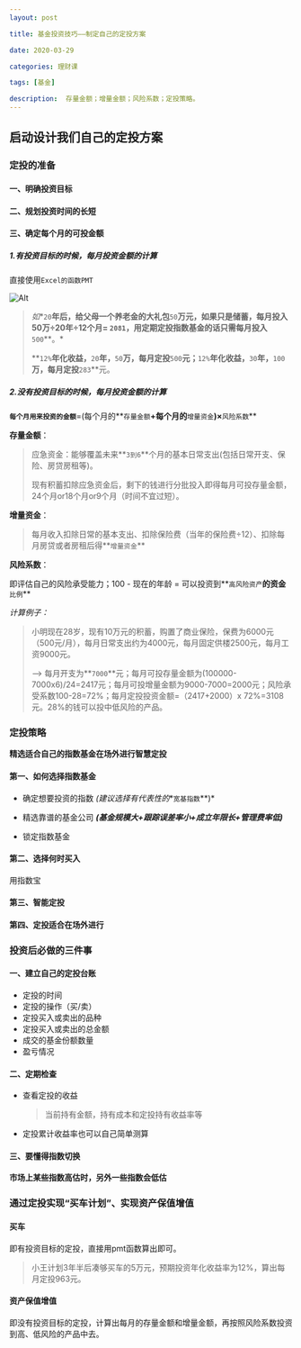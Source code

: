 ```yaml
---
layout: post

title: 基金投资技巧——制定自己的定投方案

date: 2020-03-29

categories: 理财课

tags: [基金]

description:  存量金额；增量金额；风险系数；定投策略。
---
```




## 启动设计我们自己的定投方案

### 定投的准备

#### 一、明确投资目标

#### 二、规划投资时间的长短

#### 三、确定每个月的可投金额

##### 1.有投资目标的时候，每月投资金额的计算

直接使用`Excel的函数PMT`

![Alt](https://user-images.githubusercontent.com/35519242/77932872-b26dc300-72e0-11ea-9350-78621ca0ad9b.png)

> *如**`20`**年后，给父母一个养老金的大礼包**`50`**万元，如果只是储蓄，每月投入50万÷20年÷12个月= **`2081`**，用定期定投指数基金的话只需每月投入**`500`**。*
>
> **`12%`**年化收益，**`20`**年，**`50`**万，每月定投**`500`**元；**`12%`**年化收益，**`30`**年，**`100`**万，每月定投**`283`**元。

##### 2.没有投资目标的时候，每月投资金额的计算 

**`每个月用来投资的金额`**=(每个月的**`存量金额`**+每个月的**`增量资金`**)×**`风险系数`**

**存量金额**：

> 应急资金：能够覆盖未来**`3到6`**个月的基本日常支出(包括日常开支、保险、房贷房租等)。
>
> 现有积蓄扣除应急资金后，剩下的钱进行分批投入即得每月可投存量金额，24个月or18个月or9个月（时间不宜过短）。

**增量资金**： 

> 每月收入扣除日常的基本支出、扣除保险费（当年的保险费÷12）、扣除每月房贷或者房租后得**`增量资金`**

**风险系数**：

即评估自己的风险承受能力；100 - 现在的年龄 = 可以投资到**`高风险资产`**的资金**`比例`**

*计算例子：*

>小明现在28岁，现有10万元的积蓄，购置了商业保险，保费为6000元（500元/月），每月日常支出约为4000元，每月固定供楼2500元，每月工资9000元。
>
>——> 每月开支为**`7000`**元；每月可投存量金额为(100000-7000x6)/24=2417元；每月可投增量金额为9000-7000=2000元；风险承受系数100-28=72%；每月定投投资金额=（2417+2000）x 72%=3108元。28%的钱可以投中低风险的产品。

### 定投策略

**精选适合自己的指数基金在场外进行智慧定投**

#### 第一、如何选择指数基金

- 确定想要投资的指数    *(建议选择有代表性的**`宽基指数`**)*

- 精选靠谱的基金公司    ***(基金规模大+跟踪误差率小+成立年限长+管理费率低)***

- 锁定指数基金

#### 第二、选择何时买入

用指数宝

#### 第三、智能定投

#### 第四、定投适合在场外进行

### 投资后必做的三件事

#### 一、建立自己的定投台账

- 定投的时间
- 定投的操作（买/卖）
- 定投买入或卖出的品种
- 定投买入或卖出的总金额
- 成交的基金份额数量
- 盈亏情况

#### 二、定期检查

- 查看定投的收益

  > 当前持有金额，持有成本和定投持有收益率等

- 定投累计收益率也可以自己简单测算

#### 三、要懂得指数切换

 **市场上某些指数高估时，另外一些指数会低估**

### 通过定投实现“买车计划”、实现资产保值增值

#### 买车

即有投资目标的定投，直接用pmt函数算出即可。

> 小王计划3年半后凑够买车的5万元，预期投资年化收益率为12%，算出每月定投963元。

#### 资产保值增值

即没有投资目标的定投，计算出每月的存量金额和增量金额，再按照风险系数投资到高、低风险的产品中去。